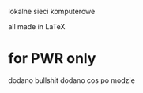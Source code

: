 lokalne sieci komputerowe

all made in LaTeX

for PWR only
=====


dodano bullshit
dodano cos po modzie
